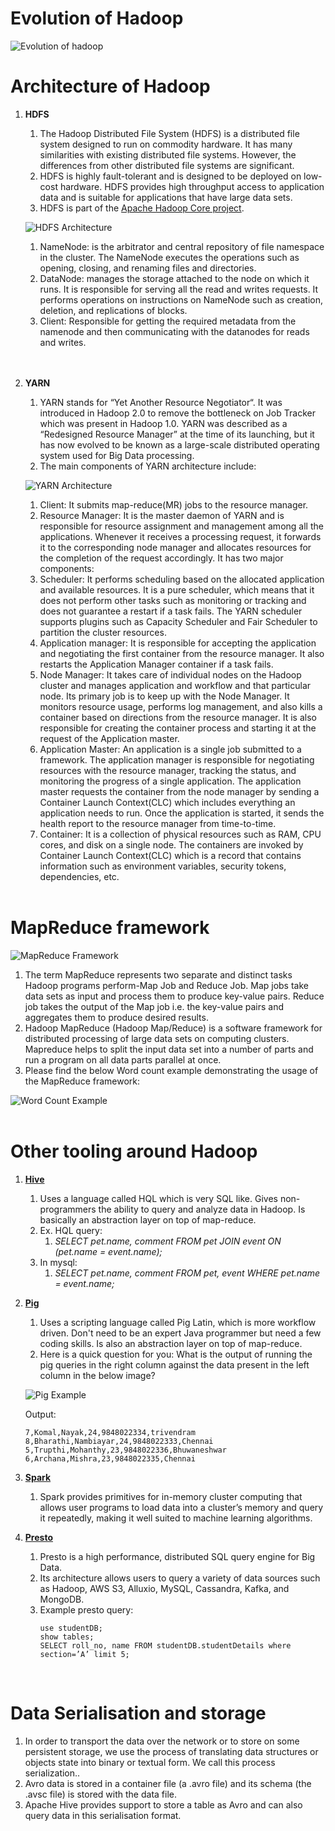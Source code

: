 # Evolution of Hadoop

![Evolution of hadoop](images/hadoop_evolution.png)

# Architecture of Hadoop

1. **HDFS**
    1. The Hadoop Distributed File System (HDFS) is a distributed file system designed to run on commodity hardware. It has many similarities with existing distributed file systems. However, the differences from other distributed file systems are significant.
    2. HDFS is highly fault-tolerant and is designed to be deployed on low-cost hardware. HDFS provides high throughput access to application data and is suitable for applications that have large data sets.
    3. HDFS is part of the [Apache Hadoop Core project](https://github.com/apache/hadoop).

    ![HDFS Architecture](images/hdfs_architecture.png)

    1. NameNode: is the arbitrator and central repository of file namespace in the cluster. The NameNode executes the operations such as opening, closing, and renaming files and directories.
    2. DataNode: manages the storage attached to the node on which it runs. It is responsible for serving all the read and writes requests. It performs operations on instructions on NameNode such as creation, deletion, and replications of blocks.
    3. Client: Responsible for getting the required metadata from the namenode and then communicating with the datanodes for reads and writes. </br></br></br>

2. **YARN**
    1. YARN stands for “Yet Another Resource Negotiator“. It was introduced in Hadoop 2.0 to remove the bottleneck on Job Tracker which was present in Hadoop 1.0. YARN was described as a “Redesigned Resource Manager” at the time of its launching, but it has now evolved to be known as a large-scale distributed operating system used for Big Data processing.
    2. The main components of YARN architecture include:

    ![YARN Architecture](images/yarn_architecture.gif)

    1. Client: It submits map-reduce(MR) jobs to the resource manager.
    2. Resource Manager: It is the master daemon of YARN and is responsible for resource assignment and management among all the applications. Whenever it receives a processing request, it forwards it to the corresponding node manager and allocates resources for the completion of the request accordingly. It has two major components:
    3. Scheduler: It performs scheduling based on the allocated application and available resources. It is a pure scheduler, which means that it does not perform other tasks such as monitoring or tracking and does not guarantee a restart if a task fails. The YARN scheduler supports plugins such as Capacity Scheduler and Fair Scheduler to partition the cluster resources.
    4. Application manager: It is responsible for accepting the application and negotiating the first container from the resource manager. It also restarts the Application Manager container if a task fails.
    5. Node Manager: It takes care of individual nodes on the Hadoop cluster and manages application and workflow and that particular node. Its primary job is to keep up with the Node Manager. It monitors resource usage, performs log management, and also kills a container based on directions from the resource manager. It is also responsible for creating the container process and starting it at the request of the Application master.
    6. Application Master: An application is a single job submitted to a framework. The application manager is responsible for negotiating resources with the resource manager, tracking the status, and monitoring the progress of a single application. The application master requests the container from the node manager by sending a Container Launch Context(CLC) which includes everything an application needs to run. Once the application is started, it sends the health report to the resource manager from time-to-time.
    7. Container: It is a collection of physical resources such as RAM, CPU cores, and disk on a single node. The containers are invoked by Container Launch Context(CLC) which is a record that contains information such as environment variables, security tokens, dependencies, etc. </br></br>


# MapReduce framework

![MapReduce Framework](images/map_reduce.jpg)

1. The term MapReduce represents two separate and distinct tasks Hadoop programs perform-Map Job and Reduce Job. Map jobs take data sets as input and process them to produce key-value pairs. Reduce job takes the output of the Map job i.e. the key-value pairs and aggregates them to produce desired results.
2. Hadoop MapReduce (Hadoop Map/Reduce) is a software framework for distributed processing of large data sets on computing clusters. Mapreduce helps to split the input data set into a number of parts and run a program on all data parts parallel at once.
3. Please find the below Word count example demonstrating the usage of the MapReduce framework:

![Word Count Example](images/mapreduce_example.jpg)
</br></br>

# Other tooling around Hadoop

1. [**Hive**](https://hive.apache.org/)
    1. Uses a language called HQL which is very SQL like.  Gives non-programmers the ability to query and analyze data in Hadoop.  Is basically an abstraction layer on top of map-reduce.
    2. Ex. HQL query:
        1. _SELECT pet.name, comment FROM pet JOIN event ON  (pet.name = event.name);_
    3. In mysql:
        1. _SELECT pet.name, comment FROM pet, event WHERE  pet.name = event.name;_
2. [**Pig**](https://pig.apache.org/)
    1. Uses a scripting language called Pig Latin, which is more workflow driven.  Don't need to be an expert Java programmer but need a few coding skills.  Is also an abstraction layer on top of map-reduce.
    2. Here is a quick question for you:
    What is the output of running the pig queries in the right column against the data present in the left column in the below image?

    ![Pig Example](images/pig_example.png)

    Output:
    ```mysql
    7,Komal,Nayak,24,9848022334,trivendram
    8,Bharathi,Nambiayar,24,9848022333,Chennai
    5,Trupthi,Mohanthy,23,9848022336,Bhuwaneshwar
    6,Archana,Mishra,23,9848022335,Chennai
    ```
3. [**Spark**](https://spark.apache.org/)
    1. Spark provides primitives for in-memory cluster computing that allows user programs to load data into a cluster’s memory and query it repeatedly, making it well suited to machine learning algorithms.
4. [**Presto**](https://prestodb.io/)
    1. Presto is a high performance, distributed SQL query engine for Big Data.
    2. Its architecture allows users to query a variety of data sources such as Hadoop, AWS S3, Alluxio, MySQL, Cassandra, Kafka, and MongoDB.
    3. Example presto query:
        ```mysql
        use studentDB;
        show tables;
        SELECT roll_no, name FROM studentDB.studentDetails where section=’A’ limit 5;
        ```
</br>

# Data Serialisation and storage

1. In order to transport the data over the network or to store on some persistent storage, we use the process of translating data structures or objects state into binary or textual form. We call this process serialization..
2. Avro data is stored in a container file (a .avro file) and its schema (the .avsc file) is stored with the data file.
3. Apache Hive provides support to store a table as Avro and can also query data in this serialisation format.
